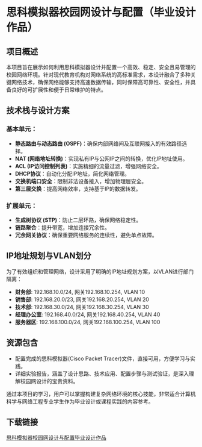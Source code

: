 # 思科模拟器校园网设计与配置（毕业设计作品）

## 项目概述

本项目旨在展示如何利用思科模拟器设计并配置一个高效、稳定、安全且易管理的校园网络环境。针对现代教育机构对网络系统的高标准需求，本设计融合了多种关键网络技术，确保网络能够支持高速数据传输，同时保障高可靠性、安全性，并具备良好的可扩展性和便于日常维护的特点。

## 技术栈与设计方案

### 基本单元：
- **静态路由与动态路由 (OSPF)**：确保内部网络间及互联网接入的有效路径选择。
- **NAT (网络地址转换)**：实现私有IP与公网IP之间的转换，优化IP地址使用。
- **ACL (IP访问控制列表)**：实施精细的流量过滤，增强网络安全。
- **DHCP协议**：自动化分配IP地址，简化网络管理。
- **交换机端口安全**：限制非法设备接入，增加物理层安全。
- **第三层交换**：提高网络效率，支持基于IP的数据转发。

### 扩展单元：
- **生成树协议 (STP)**：防止二层环路，确保网络稳定性。
- **链路聚合**：提升带宽，增加连接冗余性。
- **冗余网关协议**：确保重要网络服务的连续性，避免单点故障。

## IP地址规划与VLAN划分

为了有效组织和管理网络，设计采用了明确的IP地址规划方案，以VLAN进行部门隔离：

- **财务部**: 192.168.10.0/24, 网关192.168.10.254, VLAN 10
- **销售部**: 192.168.20.0/23, 网关192.168.20.254, VLAN 20
- **技术部**: 192.168.30.0/24, 网关192.168.30.254, VLAN 30
- **经理办公室**: 192.168.40.0/24, 网关192.168.40.254, VLAN 40
- **服务器区**: 192.168.100.0/24, 网关192.168.100.254, VLAN 100

## 资源包含

- 配置完成的思科模拟器(Cisco Packet Tracer)文件，直接可用，方便学习与实践。
- 详细实验报告，涵盖了设计思路、技术应用、配置步骤与测试验证，是深入理解校园网设计的宝贵资料。

通过本项目的学习，用户可以掌握构建复杂网络环境的核心技能，非常适合计算机科学与网络工程专业学生作为毕业设计或课程实践的内容参考。

## 下载链接

[思科模拟器校园网设计与配置毕业设计作品](https://pan.quark.cn/s/8a2ffcca231e)